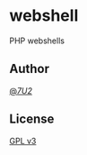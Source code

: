 # webshell

PHP webshells


## Author
[@_7U2_](https://twitter.com/_7U2_)

## License
[GPL v3](https://github.com/tuz358/webshell/blob/master/LICENSE)
